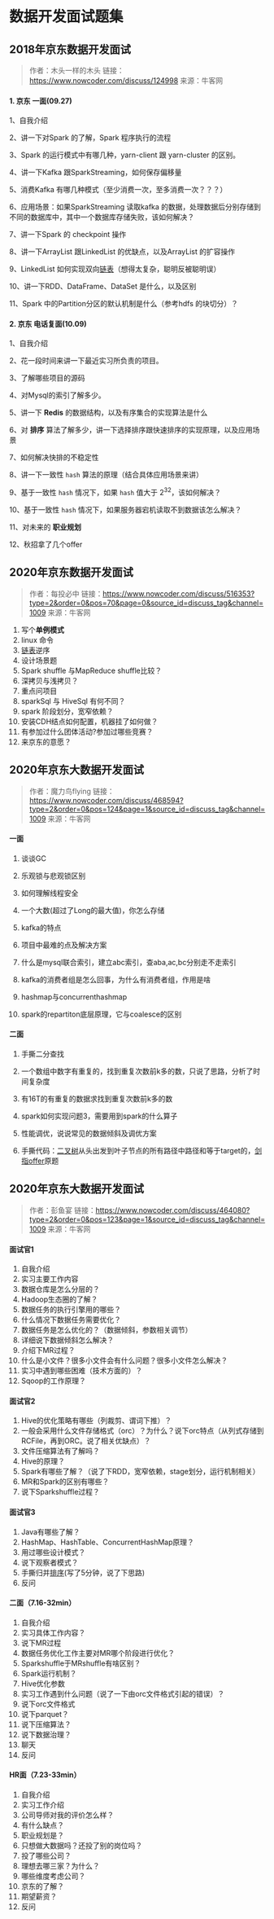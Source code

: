 # 数据开发面试题集

## 2018年京东数据开发面试

> 作者：木头一样的木头
> 链接：https://www.nowcoder.com/discuss/124998
> 来源：牛客网

#### 1. 京东 一面(09.27) 

  1、自我介绍 

  2、讲一下对Spark 的了解，Spark 程序执行的流程 

  3、Spark 的运行模式中有哪几种，yarn-client 跟 yarn-cluster 的区别。 

  4、讲一下Kafka 跟SparkStreaming，如何保存偏移量 

  5、消费Kafka 有哪几种模式（至少消费一次，至多消费一次？？？） 

  6、应用场景：如果SparkStreaming 读取kafka 的数据，处理数据后分别存储到不同的数据库中，其中一个数据库存储失败，该如何解决？ 

  7、讲一下Spark 的 checkpoint 操作 

  8、讲一下ArrayList 跟LinkedList 的优缺点，以及ArrayList 的扩容操作 

  9、LinkedList 如何实现双向[链表]()（想得太复杂，聪明反被聪明误） 

  10、讲一下RDD、DataFrame、DataSet 是什么，以及区别 

  11、Spark 中的Partition分区的默认机制是什么（参考hdfs 的块切分）？  

#### 2. 京东 电话复面(10.09)  

   1、自我介绍  

   2、花一段时间来讲一下最近实习所负责的项目。  

   3、了解哪些项目的源码  

   4、对Mysql的索引了解多少。  

   5、讲一下 **Redis** 的数据结构，以及有序集合的实现算法是什么  

   6、对 **排序** 算法了解多少，讲一下选择排序跟快速排序的实现原理，以及应用场景  

   7、如何解决快排的不稳定性  

   8、讲一下一致性 `hash` 算法的原理（结合具体应用场景来讲）  

   9、基于一致性 `hash` 情况下，如果 `hash` 值大于 $2^{32}$，该如何解决？  

   10、基于一致性 `hash` 情况下，如果服务器宕机读取不到数据该怎么解决？

   11、对未来的 **职业规划**

   12、秋招拿了几个offer

## 2020年京东数据开发面试

> 作者：每投必中
> 链接：https://www.nowcoder.com/discuss/516353?type=2&order=0&pos=70&page=0&source_id=discuss_tag&channel=1009
> 来源：牛客网

1. 写个**单例模式**
2. linux 命令
3. [链表](https://www.nowcoder.com/jump/super-jump/word?word=链表)逆序
4. 设计场景题
5. Spark shuffle 与MapReduce shuffle比较？
6. 深拷贝与浅拷贝？
7. 重点问项目
8. sparkSql 与 HiveSql 有何不同？
9. spark 阶段划分，宽窄依赖？
10. 安装CDH结点如何配置，机器挂了如何做？
11. 有参加过什么团体活动?参加过哪些竞赛？
12. 来京东的意愿？

## 2020年京东大数据开发面试

> 作者：魔力鸟flying
> 链接：https://www.nowcoder.com/discuss/468594?type=2&order=0&pos=124&page=1&source_id=discuss_tag&channel=1009
> 来源：牛客网

#### 一面

1. 谈谈GC 

2. 乐观锁与悲观锁区别 

3. 如何理解线程安全 

4. 一个大数(超过了Long的最大值)，你怎么存储 

5. kafka的特点 

6. 项目中最难的点及解决方案 

7. 什么是mysql联合索引，建立abc索引，查aba,ac,bc分别走不走索引 

8. kafka的消费者组是怎么回事，为什么有消费者组，作用是啥 

9. hashmap与concurrenthashmap 

10. spark的repartiton底层原理，它与coalesce的区别

#### 二面

1. 手撕二分查找  

2. 一个数组中数字有重复的，找到重复次数前k多的数，只说了思路，分析了时间复杂度  

3. 有16T的有重复的数据求找到重复次数前k多的数  

4. spark如何实现问题3，需要用到spark的什么算子  

5. 性能调优，说说常见的数据倾斜及调优方案  

6. 手撕代码：[二叉树]()从头出发到叶子节点的所有路径中路径和等于target的，[剑指offer]()原题  

## 2020年京东大数据开发面试

> 作者：彭鱼宴
> 链接：https://www.nowcoder.com/discuss/464080?type=2&order=0&pos=123&page=1&source_id=discuss_tag&channel=1009
> 来源：牛客网

#### 面试官1

1. 自我介绍 
2. 实习主要工作内容 
3. 数据仓库是怎么分层的？ 
4. Hadoop生态圈的了解？ 
5. 数据任务的执行引擎用的哪些？ 
6. 什么情况下数据任务需要优化？ 
7. 数据任务是怎么优化的？（数据倾斜，参数相关调节） 
8. 详细说下数据倾斜怎么解决？ 
9. 介绍下MR过程？ 
10. 什么是小文件？很多小文件会有什么问题？很多小文件怎么解决？ 
11. 实习中遇到哪些困难（技术方面的）？ 
12. Sqoop的工作原理？

#### 面试官2

1. Hive的优化策略有哪些（列裁剪、谓词下推）？ 
2. 一般会采用什么文件存储格式（orc）？为什么？说下orc特点（从列式存储到RCFile，再到ORC。说了相关优缺点）？ 
3. 文件压缩算法有了解吗？ 
4. Hive的原理？ 
5. Spark有哪些了解？（说了下RDD，宽窄依赖，stage划分，运行机制相关） 
6. MR和Spark的区别有哪些？ 
7. 说下Sparkshuffle过程？ 

#### 面试官3

1. Java有哪些了解？
2. HashMap、HashTable、ConcurrentHashMap原理？
3. 用过哪些设计模式？
4. 说下观察者模式？
5. 手撕归并[排序](https://www.nowcoder.com/jump/super-jump/word?word=排序)(写了5分钟，说了下思路)
6. 反问

#### 二面（7.16-32min）

1. 自我介绍 
2. 实习具体工作内容？ 
3. 说下MR过程 
4. 数据任务优化工作主要对MR哪个阶段进行优化？ 
5. Sparkshuffle于MRshuffle有啥区别？ 
6. Spark运行机制？ 
7. Hive优化参数 
8. 实习工作遇到什么问题（说了一下由orc文件格式引起的错误）？ 
9. 说下orc文件格式 
10. 说下parquet？ 
11. 说下压缩算法？ 
12. 说下数据治理？ 
13. 聊天 
14. 反问 

#### HR面（7.23-33min）

1. 自我介绍 
2. 实习工作介绍 
3. 公司导师对我的评价怎么样？ 
4. 有什么缺点？ 
5. 职业规划是？ 
6. 只想做大数据吗？还投了别的岗位吗？ 
7. 投了哪些公司？ 
8. 理想去哪三家？为什么？ 
9. 哪些维度考虑公司？ 
10. 京东的了解？ 
11. 期望薪资？ 
12. 反问